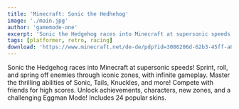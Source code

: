 ```yaml
---
title: 'Minecraft: Sonic the Hedhehog'
image: './main.jpg'
author: 'gamemode-one'
excerpt: 'Sonic the Hedgehog races into Minecraft at supersonic speeds!'
tags: [platformer, retro, racing]
download: 'https://www.minecraft.net/de-de/pdp?id=3086206d-62b3-45ff-a0a8-968b8de33082'
---
```


Sonic the Hedgehog races into Minecraft at supersonic speeds! Sprint, roll, and spring off enemies through iconic zones, with infinite gameplay. Master the thrilling abilities of Sonic, Tails, Knuckles, and more! Compete with friends for high scores. Unlock achievements, characters, new zones, and a challenging Eggman Mode! Includes 24 popular skins.
